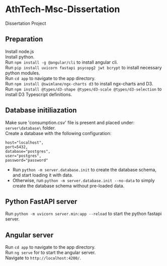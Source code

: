 # AthTech-Msc-Dissertation

Dissertation Project

## Preparation
Install node.js  
Install python.  
Run `npm install -g @angular/cli` to install angular cli.    
Run `pip install uvicorn fastapi psycopg2 jwt bcrypt` to install necessary python modules.  
Run `cd app` to navigate to the app directory.  
Run `npm install @swimlane/ngx-charts d3` to install ngx-charts and D3.  
Run `npm install @types/d3-shape @types/d3-scale @types/d3-selection` to install D3 Typescript definitions.  

## Database initiliazation

Make sure 'consumption.csv' file is present and placed under: `server\database\` folder.  
Create a database with the following configuration:

    host="localhost",
    port=5432,
    database="postgres",
    user="postgres",
    password="password"

* Run `python -m server.database.init` to create the database schema, and start loading it with data.   
* Otherwise, run `python -m server.database.init --no-data` to simply create the database schema without pre-loaded data.

## Python FastAPI server

Run `python -m uvicorn server.min:app --reload` to start the python fastapi server.  

## Angular server

Run `cd app` to navigate to the app directory.  
Run `ng serve` for to start the angular server.  
Navigate to `http://localhost:4200/`.
